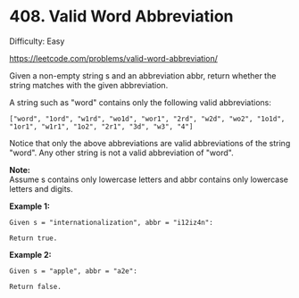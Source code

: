 # 408. Valid Word Abbreviation

Difficulty: Easy

https://leetcode.com/problems/valid-word-abbreviation/

Given a non-empty string s and an abbreviation abbr, return whether the string matches with the given abbreviation.

A string such as "word" contains only the following valid abbreviations:
```
["word", "1ord", "w1rd", "wo1d", "wor1", "2rd", "w2d", "wo2", "1o1d", "1or1", "w1r1", "1o2", "2r1", "3d", "w3", "4"]
```
Notice that only the above abbreviations are valid abbreviations of the string "word". Any other string is not a valid abbreviation of "word".

**Note:**  
Assume s contains only lowercase letters and abbr contains only lowercase letters and digits.

**Example 1:**  
```
Given s = "internationalization", abbr = "i12iz4n":

Return true.
```

**Example 2:**
```
Given s = "apple", abbr = "a2e":

Return false.
```
